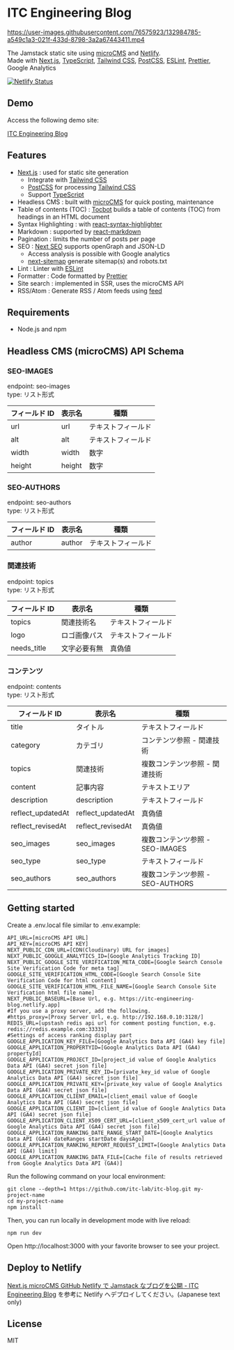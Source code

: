 # ITC Engineering Blog

https://user-images.githubusercontent.com/76575923/132984785-a549c1a3-021f-433d-8798-3a2a67443411.mp4

The Jamstack static site using [microCMS](https://microcms.io) and [Netlify](https://www.netlify.com).  
Made with [Next.js](https://nextjs.org), [TypeScript](https://www.typescriptlang.org), [Tailwind CSS](https://tailwindcss.com), [PostCSS](https://postcss.org), [ESLint](https://eslint.org), [Prettier](https://prettier.io), Google Analytics

[![Netlify Status](https://api.netlify.com/api/v1/badges/72088f84-0392-4546-9902-818d4babed11/deploy-status)](https://app.netlify.com/sites/itc-engineering-blog/deploys)

## Demo

Access the following demo site:

[ITC Engineering Blog](https://itc-engineering-blog.netlify.app/)

## Features

- [Next.js](https://nextjs.org) : used for static site generation
  - Integrate with [Tailwind CSS](https://tailwindcss.com)
  - [PostCSS](https://postcss.org) for processing [Tailwind CSS](https://tailwindcss.com)
  - Support [TypeScript](https://www.typescriptlang.org)
- Headless CMS : built with [microCMS](https://microcms.io) for quick posting, maintenance
- Table of contents (TOC) : [Tocbot](https://tscanlin.github.io/tocbot/) builds a table of contents (TOC) from headings in an HTML document
- Syntax Highlighting : with [react-syntax-highlighter](https://github.com/react-syntax-highlighter/react-syntax-highlighter)
- Markdown : supported by [react-markdown](https://github.com/remarkjs/react-markdown)
- Pagination : limits the number of posts per page
- SEO : [Next SEO](https://github.com/garmeeh/next-seo) supports openGraph and JSON-LD
  - Access analysis is possible with Google analytics
  - [next-sitemap](https://github.com/iamvishnusankar/next-sitemap) generate sitemap(s) and robots.txt
- Lint : Linter with [ESLint](https://eslint.org)
- Formatter : Code formatted by [Prettier](https://prettier.io)
- Site search : implemented in SSR, uses the microCMS API
- RSS/Atom : Generate RSS / Atom feeds using [feed](https://github.com/jpmonette/feed)

## Requirements

- Node.js and npm

## Headless CMS (microCMS) API Schema

### SEO-IMAGES

endpoint: seo-images  
type: リスト形式

| フィールド ID | 表示名 | 種類               |
| ------------- | ------ | ------------------ |
| url           | url    | テキストフィールド |
| alt           | alt    | テキストフィールド |
| width         | width  | 数字               |
| height        | height | 数字               |

### SEO-AUTHORS

endpoint: seo-authors  
type: リスト形式

| フィールド ID | 表示名 | 種類               |
| ------------- | ------ | ------------------ |
| author        | author | テキストフィールド |

### 関連技術

endpoint: topics  
type: リスト形式

| フィールド ID | 表示名       | 種類               |
| ------------- | ------------ | ------------------ |
| topics        | 関連技術名   | テキストフィールド |
| logo          | ロゴ画像パス | テキストフィールド |
| needs_title   | 文字必要有無 | 真偽値             |

### コンテンツ

endpoint: contents  
type: リスト形式

| フィールド ID     | 表示名            | 種類                             |
| ----------------- | ----------------- | -------------------------------- |
| title             | タイトル          | テキストフィールド               |
| category          | カテゴリ          | コンテンツ参照 - 関連技術        |
| topics            | 関連技術          | 複数コンテンツ参照 - 関連技術    |
| content           | 記事内容          | テキストエリア                   |
| description       | description       | テキストフィールド               |
| reflect_updatedAt | reflect_updatedAt | 真偽値                           |
| reflect_revisedAt | reflect_revisedAt | 真偽値                           |
| seo_images        | seo_images        | 複数コンテンツ参照 - SEO-IMAGES  |
| seo_type          | seo_type          | テキストフィールド               |
| seo_authors       | seo_authors       | 複数コンテンツ参照 - SEO-AUTHORS |

## Getting started

Create a .env.local file similar to .env.example:

```
API_URL=[microCMS API URL]
API_KEY=[microCMS API KEY]
NEXT_PUBLIC_CDN_URL=[CDN(Cloudinary) URL for images]
NEXT_PUBLIC_GOOGLE_ANALYTICS_ID=[Google Analytics Tracking ID]
NEXT_PUBLIC_GOOGLE_SITE_VERIFICATION_META_CODE=[Google Search Console Site Verification Code for meta tag]
GOOGLE_SITE_VERIFICATION_HTML_CODE=[Google Search Console Site Verification Code for html content]
GOOGLE_SITE_VERIFICATION_HTML_FILE_NAME=[Google Search Console Site Verification html file name]
NEXT_PUBLIC_BASEURL=[Base Url, e.g. https://itc-engineering-blog.netlify.app]
#If you use a proxy server, add the following.
#https_proxy=[Proxy Server Url, e.g. http://192.168.0.10:3128/]
REDIS_URL=[upstash redis api url for comment posting function, e.g. redis://redis.example.com:33333]
#Settings of access ranking display part
GOOGLE_APPLICATION_KEY_FILE=[Google Analytics Data API (GA4) key file]
GOOGLE_APPLICATION_PROPERTYID=[Google Analytics Data API (GA4) propertyId]
GOOGLE_APPLICATION_PROJECT_ID=[project_id value of Google Analytics Data API (GA4) secret json file]
GOOGLE_APPLICATION_PRIVATE_KEY_ID=[private_key_id value of Google Analytics Data API (GA4) secret json file]
GOOGLE_APPLICATION_PRIVATE_KEY=[private_key value of Google Analytics Data API (GA4) secret json file]
GOOGLE_APPLICATION_CLIENT_EMAIL=[client_email value of Google Analytics Data API (GA4) secret json file]
GOOGLE_APPLICATION_CLIENT_ID=[client_id value of Google Analytics Data API (GA4) secret json file]
GOOGLE_APPLICATION_CLIENT_X509_CERT_URL=[client_x509_cert_url value of Google Analytics Data API (GA4) secret json file]
GOOGLE_APPLICATION_RANKING_DATE_RANGE_START_DATE=[Google Analytics Data API (GA4) dateRanges startDate daysAgo]
GOOGLE_APPLICATION_RANKING_REPORT_REQUEST_LIMIT=[Google Analytics Data API (GA4) limit]
GOOGLE_APPLICATION_RANKING_DATA_FILE=[Cache file of results retrieved from Google Analytics Data API (GA4)]
```

Run the following command on your local environment:

```
git clone --depth=1 https://github.com/itc-lab/itc-blog.git my-project-name
cd my-project-name
npm install
```

Then, you can run locally in development mode with live reload:

```
npm run dev
```

Open http://localhost:3000 with your favorite browser to see your project.

## Deploy to Netlify

[Next.js microCMS GitHub Netlify で Jamstack なブログを公開 - ITC Engineering Blog](https://itc-engineering-blog.netlify.app/blogs/efxq_5j84z)
を参考に Netlify へデプロイしてください。(Japanese text only)

## License

MIT
